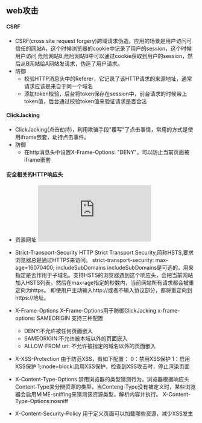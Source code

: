 ## web攻击 ##
#### CSRF ####
* CSRF(cross site request forgery)跨域请求伪造。应用的场景是用户访问可信任的网站A，这个时候浏览器的cookie中记录了用户的session，这个时候用户访问
危险网站B,危险网站B中可以通过cookie获取到用户的session，然后从B网站给A网站发请求，伪造了用户请求。
* 防御
  * 校验HTTP消息头中的Referer，它记录了该HTTP请求的来源地址，通常请求应该是来自于同一个域名
  * 添加token校验，后台将token保存在session中，前台请求的时候带上token值，后台通过校验token值来验证请求是否合法

#### ClickJacking ####
* ClickJacking(点击劫持)，利用欺骗手段"覆写"了点击事情，常用的方式是使用iframe嵌套，劫持点击事件。
* 防御
  * 在http消息头中设置X-Frame-Options: "DENY"，可以防止当前页面被iframe嵌套

#### 安全相关的HTTP响应头 ####
* 资源网址
![资源](https://imququ.com/post/web-security-and-response-header.html)
* Strict-Transport-Security
HTTP Strict Transport Security,简称HSTS,要求浏览器总是通过HTTPS来访问。
strict-transport-security: max-age=16070400; includeSubDomains
includeSubDomains是可选的，用来指定是否作用于子域名。支持HSTS的浏览器遇到这个响应头，会把当前网站加入HSTS列表，然后在max-age指定的秒数内，当前网站所有请求都会被重定向为https。
即使用户主动输入http://或者不输入协议部分，都将重定向到https://地址。
* X-Frame-Options
X-Frame-Options用于防御ClickJacking
x-frame-options: SAMEORIGIN
支持三种配置
  * DENY:不允许被任何页面嵌入
  * SAMEORIGIN:不允许被本域以外的页面嵌入
  * ALLOW-FROM uri: 不允许被指定的域名以外的页面嵌入
 
* X-XSS-Protection
由于防范XSS，有如下配置：
0：禁用XSS保护
1：启用XSS保护
1;mode=block:启用XSS保护，检查到XSS攻击时，停止渲染页面

* X-Content-Type-Options
禁用浏览器的类型猜测行为。浏览器根据响应头Content-Type来分辨资源的类型，当Conteng-Type没有被定义时，某些浏览器会启用MIME-sniffing来猜测该资源类型，解析内容并执行。
X-Content-Type-Options:nosniff

*  X-Content-Security-Policy
用于定义页面可以加载哪些资源，减少XSS发生
